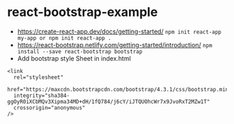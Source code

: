 # react-bootstrap-example

- https://create-react-app.dev/docs/getting-started/
  `npm init react-app my-app or npm init react-app .`
- https://react-bootstrap.netlify.com/getting-started/introduction/
  `npm install --save react-bootstrap bootstrap`
- Add bootstrap style Sheet in index.html

```
<link
  rel="stylesheet"
  href="https://maxcdn.bootstrapcdn.com/bootstrap/4.3.1/css/bootstrap.min.css"
  integrity="sha384-ggOyR0iXCbMQv3Xipma34MD+dH/1fQ784/j6cY/iJTQUOhcWr7x9JvoRxT2MZw1T"
  crossorigin="anonymous"
/>
```
